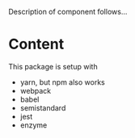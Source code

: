 Description of component follows...

# Content

This package is setup with
- yarn, but npm also works
- webpack
- babel
- semistandard
- jest
- enzyme
